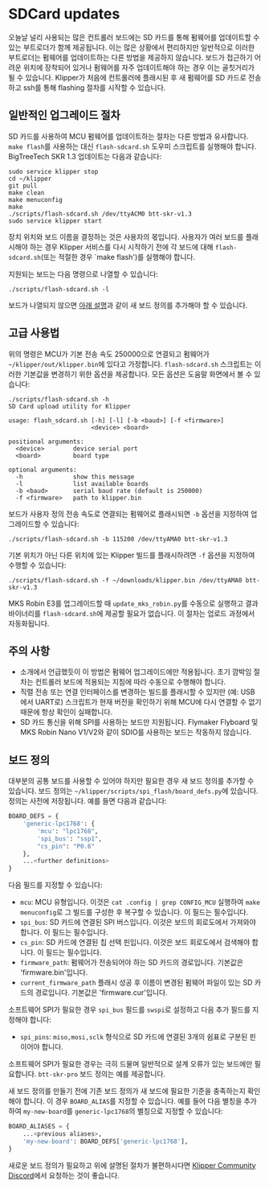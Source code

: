 # SDCard updates

오늘날 널리 사용되는 많은 컨트롤러 보드에는 SD 카드를 통해 펌웨어를 업데이트할 수 있는 부트로더가 함께 제공됩니다. 이는 많은 상황에서 편리하지만 일반적으로 이러한 부트로더는 펌웨어를 업데이트하는 다른 방법을 제공하지 않습니다. 보드가 접근하기 어려운 위치에 장착되어 있거나 펌웨어를 자주 업데이트해야 하는 경우 이는 골칫거리가 될 수 있습니다. Klipper가 처음에 컨트롤러에 플래시된 후 새 펌웨어를 SD 카드로 전송하고 ssh를 통해 flashing 절차를 시작할 수 있습니다.

## 일반적인 업그레이드 절차

SD 카드를 사용하여 MCU 펌웨어를 업데이트하는 절차는 다른 방법과 유사합니다. `make flash`를 사용하는 대신 `flash-sdcard.sh` 도우미 스크립트를 실행해야 합니다. BigTreeTech SKR 1.3 업데이트는 다음과 같습니다:

```
sudo service klipper stop
cd ~/klipper
git pull
make clean
make menuconfig
make
./scripts/flash-sdcard.sh /dev/ttyACM0 btt-skr-v1.3
sudo service klipper start
```

장치 위치와 보드 이름을 결정하는 것은 사용자의 몫입니다. 사용자가 여러 보드를 플래시해야 하는 경우 Klipper 서비스를 다시 시작하기 전에 각 보드에 대해 `flash-sdcard.sh`(또는 적절한 경우 `make flash')를 실행해야 합니다.

지원되는 보드는 다음 명령으로 나열할 수 있습니다:

```
./scripts/flash-sdcard.sh -l
```

보드가 나열되지 않으면 [아래 설명](#board-definitions)과 같이 새 보드 정의를 추가해야 할 수 있습니다.

## 고급 사용법

위의 명령은 MCU가 기본 전송 속도 250000으로 연결되고 펌웨어가 `~/klipper/out/klipper.bin`에 있다고 가정합니다. `flash-sdcard.sh` 스크립트는 이러한 기본값을 변경하기 위한 옵션을 제공합니다. 모든 옵션은 도움말 화면에서 볼 수 있습니다:

```
./scripts/flash-sdcard.sh -h
SD Card upload utility for Klipper

usage: flash_sdcard.sh [-h] [-l] [-b <baud>] [-f <firmware>]
                       <device> <board>

positional arguments:
  <device>        device serial port
  <board>         board type

optional arguments:
  -h              show this message
  -l              list available boards
  -b <baud>       serial baud rate (default is 250000)
  -f <firmware>   path to klipper.bin
```

보드가 사용자 정의 전송 속도로 연결되는 펌웨어로 플래시되면 `-b` 옵션을 지정하여 업그레이드할 수 있습니다:

```
./scripts/flash-sdcard.sh -b 115200 /dev/ttyAMA0 btt-skr-v1.3
```

기본 위치가 아닌 다른 위치에 있는 Klipper 빌드를 플래시하려면 `-f` 옵션을 지정하여 수행할 수 있습니다:

```
./scripts/flash-sdcard.sh -f ~/downloads/klipper.bin /dev/ttyAMA0 btt-skr-v1.3
```

MKS Robin E3를 업그레이드할 때 `update_mks_robin.py`를 수동으로 실행하고 결과 바이너리를 `flash-sdcard.sh`에 제공할 필요가 없습니다. 이 절차는 업로드 과정에서 자동화됩니다.

## 주의 사항

- 소개에서 언급했듯이 이 방법은 펌웨어 업그레이드에만 적용됩니다. 초기 깜박임 절차는 컨트롤러 보드에 적용되는 지침에 따라 수동으로 수행해야 합니다.
- 직렬 전송 또는 연결 인터페이스를 변경하는 빌드를 플래시할 수 있지만 (예: USB에서 UART로) 스크립트가 현재 버전을 확인하기 위해 MCU에 다시 연결할 수 없기 때문에 항상 확인이 실패합니다.
- SD 카드 통신을 위해 SPI를 사용하는 보드만 지원됩니다. Flymaker Flyboard 및 MKS Robin Nano V1/V2와 같이 SDIO를 사용하는 보드는 작동하지 않습니다.

## 보드 정의

대부분의 공통 보드를 사용할 수 있어야 하지만 필요한 경우 새 보드 정의를 추가할 수 있습니다. 보드 정의는 `~/klipper/scripts/spi_flash/board_defs.py`에 있습니다. 정의는 사전에 저장됩니다. 예를 들면 다음과 같습니다:

```python
BOARD_DEFS = {
    'generic-lpc1768': {
        'mcu': "lpc1768",
        'spi_bus': "ssp1",
        "cs_pin": "P0.6"
    },
    ...<further definitions>
}
```

다음 필드를 지정할 수 있습니다:

- `mcu`: MCU 유형입니다. 이것은 `cat .config | grep CONFIG_MCU` 실행하여 `make menuconfig`로 그 빌드를 구성한 후 복구할 수 있습니다. 이 필드는 필수입니다.
- `spi_bus`: SD 카드에 연결된 SPI 버스입니다. 이것은 보드의 회로도에서 가져와야 합니다. 이 필드는 필수입니다.
- `cs_pin`: SD 카드에 연결된 칩 선택 핀입니다. 이것은 보드 회로도에서 검색해야 합니다. 이 필드는 필수입니다.
- `firmware_path`: 펌웨어가 전송되어야 하는 SD 카드의 경로입니다. 기본값은 'firmware.bin'입니다.
- `current_firmware_path` 플래시 성공 후 이름이 변경된 펌웨어 파일이 있는 SD 카드의 경로입니다. 기본값은 'firmware.cur'입니다.

소프트웨어 SPI가 필요한 경우 `spi_bus` 필드를 `swspi`로 설정하고 다음 추가 필드를 지정해야 합니다:

- `spi_pins`: `miso,mosi,sclk` 형식으로 SD 카드에 연결된 3개의 쉼표로 구분된 핀이어야 합니다.

소프트웨어 SPI가 필요한 경우는 극히 드물며 일반적으로 설계 오류가 있는 보드에만 필요합니다. `btt-skr-pro` 보드 정의는 예를 제공합니다.

새 보드 정의를 만들기 전에 기존 보드 정의가 새 보드에 필요한 기준을 충족하는지 확인해야 합니다. 이 경우 `BOARD_ALIAS`를 지정할 수 있습니다. 예를 들어 다음 별칭을 추가하여 `my-new-board`를 `generic-lpc1768`의 별칭으로 지정할 수 있습니다:

```python
BOARD_ALIASES = {
    ...<previous aliases>,
    'my-new-board': BOARD_DEFS['generic-lpc1768'],
}
```

새로운 보드 정의가 필요하고 위에 설명된 절차가 불편하시다면 [Klipper Community Discord](Contact.md#discord)에서 요청하는 것이 좋습니다.
